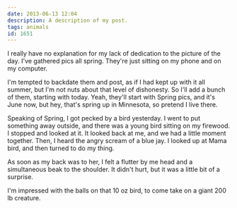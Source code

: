 ```yaml
---
date: 2013-06-13 12:04
description: A description of my post.
tags: animals
id: 1651
---
```

I really have no explanation for my lack of dedication to the picture of the day.  I've gathered pics all spring.  They're just sitting on my phone and on my computer.  

I'm tempted to backdate them and post, as if I had kept up with it all summer, but I'm not nuts about that level of dishonesty.  So I'll add a bunch of them, starting with today.  Yeah, they'll start with Spring pics, and it's June now, but hey, that's spring up in Minnesota, so pretend I live there.

Speaking of Spring, I got pecked by a bird yesterday.  I went to put something away outside, and there was a young bird sitting on my firewood.  I stopped and looked at it.  It looked back at me, and we had a little moment together.  Then, I heard the angry scream of a blue jay.  I looked up at Mama bird, and then turned to do my thing.

As soon as my back was to her, I felt a flutter by me head and a simultaneous beak to the shoulder.  It didn't hurt, but it was a little bit of a surprise.  

I'm impressed with the balls on that 10 oz bird, to come take on a giant 200 lb creature. 